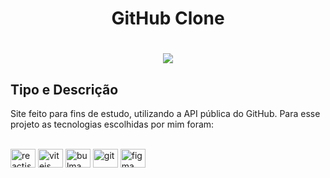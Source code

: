 <h1 align="center">GitHub Clone</h1>

<h1 align="center">
  <img src="https://lh3.googleusercontent.com/fife/APg5EObrMHauuXdXKnVC4bdJ7-DOowpKrKAmJCOX4ZSbuup7xPSfWzH_SIdGhbfKGMcjT223yw_BGsAEPKJvUAYdiINVh_v1MHVJc4aI4K8rqwAS9gSAReSkzmllDBu15MazUoUYLKTQBgOmkWhZYIq_IcD88K5ljCoY7Cg9-GyF_aRF_L6lbj07hBFrgEYWd-QnaLrfo31Th1fnd2OV_Ejf4AEGhqru5bgaw8HwgXLG32ad92LHAqcnOV5o0VI-felbuD6WZqWZOjCuvExGUPMn54TZJNuDWjLpConkMEDsqt7R7RxKh0uhVOEZTKFzumppm1xYz3j7QVQoNl3tUJJem4PmfwPf2aQROrvpBT5t4bHmWN6mWv-krzHGHK453LYkyu3zZ0kOTuMBgCDitqFGut1Wwf-UgZlcbe0EHSsjlZqxhXSU_NO0dBbOpNcyYQNFsdq29WO-DwPyGVvv75udTU5SzrVjYyIxeWO14_zD4ddTPefIzLnW11MyvWoIKg0NfuGJcIONAnItt2wWpyI390jFFDiuwUYeXHzWJle3T2HuwnYfOntQTcXKNjeUNoTlJo4qrI2WobKvVbqseEY27_DrUyzQek9yvvOnSz1aHsXiklhit_jxiOCeUFo6sDlS2qtqxGyGGDxPviQRTJFyDU5JIO5hoA3MKFXlZQR5V2aBt5vpypaAgWUB7prnlp8ZAVK7_2Ly5EV6jtZr9jppBA1gq4PK2xhkEC5eKg-XrkLOobXewy_9925NJ69mOO0w_UUexGVII8EeACgaVwX7fxgoANWHpSMAnBBbDf81vvEbqjUk2OT9OHGYpS89wnccHkke5beoejWHV0y_u87KBaM5qwP7pGxGp2F-WJgAINIPOR64HPZKhjToPMaVU-cGd0X8zxfInRKIZhPFEhv5kYC-p93B4kEHceM10FiZJuIWH7clvaU1bRK1kjwaQgFWcV7DaI7R7zpY9qip-TPSMyObyYTWT8q7vOQBcSq-c5blDQCpi5tr8raNSqKg0OGbAagq4cxv6aEFu6PxC-Spsd_n8fU761hY4rny7zxBTT5h4YaftBK04JNXrmHpaDZJ4ymSY1evrqo-0x9LPZ5okTMoods4ZBs-pbSUe5cniQWHMs8s1Uoka_mhvZ_YVSg8xvYio0EKz8DLRlkjbA5e5YPOdU-rJcvWrwQMxWDLF3MbgYI0RDeK73SNc2o6kXnIY3MV5KfBD5yn7s03kbYByIEnJNd2PDNu500CNa-fG4-ol6KX1ieAKFY4CWAsUrhQco3y7I8mFOmtKCizjsrvOh2TUnuTmP3UOjBz6KjOtYxceNxhl1kv20O09TTUccwiWyToA7bMIEktAjOFSjy6goyRtvCjqaNEskDaQs_93hnh1IuO7ktZt6xfzuw18s3aZKfia2dMSfwUvqcSdq6M2VowSM3kWII0FVgFBVAqLP5lHm8TI4lkgONFPhURmAUYK_DGfToiKcPsU0dwN_XfaZGGVSo0fGGLxbP6CsX3vAW0os6LDh1PuuehHfrdXFKoA150UYQivR9vCAet2y0yJBiwhTGuhxZSE2Wv7cA9W3Riap0rfCGPo8QJXsXiCKP3wDnIylzVc70UDDWCqxj1M-wDLS_ZAEn_uchrAGStfCENohoL2s-paIg6lf6TQMt27alvO-CF8Es6dxbHznAUpDP_SvWcZF6ue5PTpixrAaw_GBthT-L4xsrpj-gHmyPIEvpFRXvlYBiEu0rjDLS3_RPK1kK8OflDS1zSD16gL1rIgNMKM-oWD30nJH3BAHbuH3U1thFATEqY_9pOBb2B9z-Wt85Q0H1bCzyOnf8KU4ZU6RXzJ2zajsj9f1XYd9qmkmAUotnsnJ7C9C7Q5v3G9LeOM00_pg5xkeMoNg6MkrlwSkqFbT5CHSDkimsZ4LBEcw_EmbAJbmvEwvWt2he5FxsLEgrj3xYuzJZjH638nkJmninZfJox7Shzuzpb65yMPTcxjwqj1cYdc8kQ1LESD6TW62w8HUUGHB9M-DUPw0bhqg1U5qrSQqpyGDg=s1410-w1410-h961-s-no?authuser=0">
</h1>

## Tipo e Descrição

Site feito para fins de estudo, utilizando a API pública do GitHub. Para esse projeto as tecnologias escolhidas por mim foram:

<div style="display: inline_block"><br>
  <img align="center" height="30" width="40" alt="reactjs" src="https://www.svgrepo.com/show/452092/react.svg">
  <img align="center" height="30" width="40" alt="vitejs" src="https://www.svgrepo.com/show/374167/vite.svg">
  <img align="center" height="30" width="40" alt="bulma" src="https://www.svgrepo.com/show/374146/typescript-official.svg">
  <img align="center" height="30" width="40" alt="git" src="https://raw.githubusercontent.com/styled-components/brand/master/styled-components.png">
  <img align="center" height="30" width="40" alt="figma" src="https://www.svgrepo.com/show/452202/figma.svg"> 
</div>
